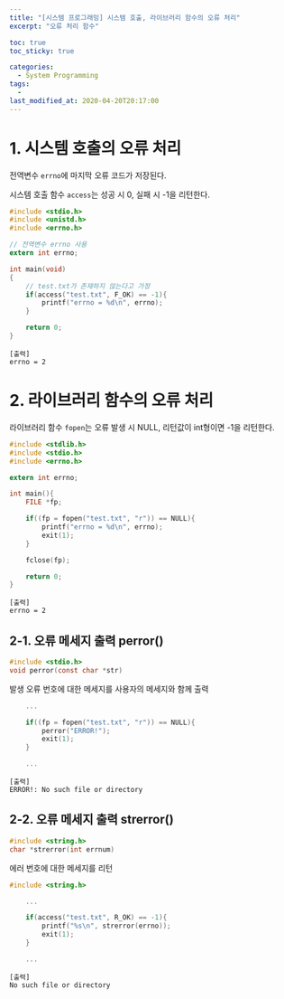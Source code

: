 ```yaml
---
title: "[시스템 프로그래밍] 시스템 호출, 라이브러리 함수의 오류 처리"
excerpt: "오류 처리 함수"

toc: true
toc_sticky: true

categories:
  - System Programming
tags:
  - 
last_modified_at: 2020-04-20T20:17:00
---
```


# 1. 시스템 호출의 오류 처리

전역변수 `errno`에 마지막 오류 코드가 저장된다.

시스템 호출 함수 `access`는 성공 시 0, 실패 시 -1을 리턴한다.

```c
#include <stdio.h>
#include <unistd.h>
#include <errno.h>

// 전역변수 errno 사용
extern int errno;

int main(void)
{
    // test.txt가 존재하지 않는다고 가정
    if(access("test.txt", F_OK) == -1){
        printf("errno = %d\n", errno);
    }

    return 0;
}
```
    [출력]
    errno = 2

# 2. 라이브러리 함수의 오류 처리

라이브러리 함수 `fopen`는 오류 발생 시 NULL, 리턴값이 int형이면 -1을 리턴한다.

```c
#include <stdlib.h>
#include <stdio.h>
#include <errno.h>

extern int errno;

int main(){
    FILE *fp;

    if((fp = fopen("test.txt", "r")) == NULL){
        printf("errno = %d\n", errno);
        exit(1);
    }

    fclose(fp);

    return 0;
}
```
    [출력]
    errno = 2

## 2-1. 오류 메세지 출력 perror()

```c
#include <stdio.h>
void perror(const char *str)
```
발생 오류 번호에 대한 메세지를 사용자의 메세지와 함께 출력
```c
    ...

    if((fp = fopen("test.txt", "r")) == NULL){
        perror("ERROR!");
        exit(1);
    }

    ...
```
    [출력]
    ERROR!: No such file or directory

## 2-2. 오류 메세지 출력 strerror()

```c
#include <string.h>
char *strerror(int errnum)
```
에러 번호에 대한 메세지를 리턴
```c
#include <string.h>

    ...

    if(access("test.txt", R_OK) == -1){
        printf("%s\n", strerror(errno));
        exit(1);
    }

    ...
```
    [출력]
    No such file or directory
